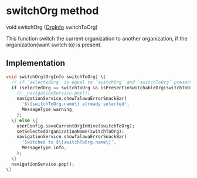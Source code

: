 


# switchOrg method








void switchOrg
([OrgInfo](../../models_organization_org_info/OrgInfo-class.md) switchToOrg)





<p>This function switch the current organization to another organization,
if the organization(want switch to) is present.</p>



## Implementation

```dart
void switchOrg(OrgInfo switchToOrg) \{
  // if `selectedOrg` is equal to `switchOrg` and `switchToOrg` present or not.
  if (selectedOrg == switchToOrg && isPresentinSwitchableOrg(switchToOrg)) \{
    // _navigationService.pop();
    navigationService.showTalawaErrorSnackBar(
      '$\{switchToOrg.name\} already selected',
      MessageType.warning,
    );
  \} else \{
    userConfig.saveCurrentOrgInHive(switchToOrg);
    setSelectedOrganizationName(switchToOrg);
    navigationService.showTalawaErrorSnackBar(
      'Switched to $\{switchToOrg.name\}',
      MessageType.info,
    );
  \}
  navigationService.pop();
\}
```







